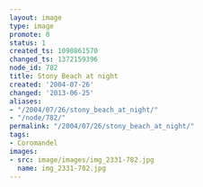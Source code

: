 ```yaml
---
layout: image
type: image
promote: 0
status: 1
created_ts: 1090861570
changed_ts: 1372159396
node_id: 782
title: Stony Beach at night
created: '2004-07-26'
changed: '2013-06-25'
aliases:
- "/2004/07/26/stony_beach_at_night/"
- "/node/782/"
permalink: "/2004/07/26/stony_beach_at_night/"
tags:
- Coromandel
images:
- src: image/images/img_2331-782.jpg
  name: img_2331-782.jpg
---
```


